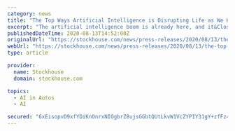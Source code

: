 ```yaml
---
category: news
title: "The Top Ways Artificial Intelligence is Disrupting Life as We Know It"
excerpt: "The artificial intelligence boom is already here, and it&CloseCurlyQuote;s changing life as we know it. JP Morgan analysts believe the market will grow to $58 billion by 2021. The auto industry is using AI to create driverless cars. The financial industry ..."
publishedDateTime: 2020-08-13T14:52:00Z
originalUrl: "https://stockhouse.com/news/press-releases/2020/08/13/the-top-ways-artificial-intelligence-is-disrupting-life-as-we-know-it"
webUrl: "https://stockhouse.com/news/press-releases/2020/08/13/the-top-ways-artificial-intelligence-is-disrupting-life-as-we-know-it"
type: article

provider:
  name: Stockhouse
  domain: stockhouse.com

topics:
  - AI in Autos
  - AI

secured: "6xEisopvD9xfYDiKnOnrxNIOgbrZ8ujsGGbtQUtLkvW1VcZYPIY31gY+zfFz4uHtpi+9PBseIddzjgsvrF3hnWuuB9mOIx1BSwP0daF/ZaevaZM8dfp2Yk7CJsvycaWaeFo3AS443fNpur9Vy7EXwNApgC0/s74bNz9tQ9wo0WVjZxhEth2cHVFIbNmgdlMKVj13DffGZnIPDr2djrcZxxXyAtbsq5GghCXPghuPwofYCGPqk2vgghIrZwzbH4MP92XuQQM5zvUIlFuYPhZmuCNGmiHOJLF1B4rW8jZuAH5Oy5GfxqYzBikcxVAcBBJtyiz+R5h+DmE5f/bokllLGGoOmd2w/txSP2Cfu9vM+K0=;qc+3xtoMlAFlCGsCFAn0yg=="
---
```


